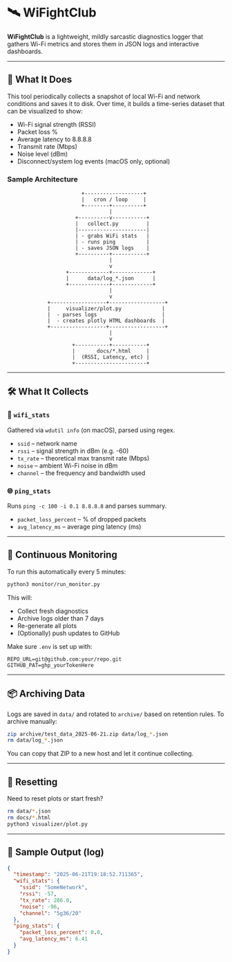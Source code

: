 # 🛰️ WiFightClub

**WiFightClub** is a lightweight, mildly sarcastic diagnostics logger that gathers Wi-Fi metrics and stores them in JSON logs and interactive dashboards.

---

## 🧩 What It Does

This tool periodically collects a snapshot of local Wi-Fi and network conditions and saves it to disk. Over time, it builds a time-series dataset that can be visualized to show:

- Wi-Fi signal strength (RSSI)
- Packet loss %
- Average latency to 8.8.8.8
- Transmit rate (Mbps)
- Noise level (dBm)
- Disconnect/system log events (macOS only, optional)

### Sample Architecture

```
                        +-------------------+
                        |   cron / loop     |
                        +--------+----------+
                                 |
                      +----------v-----------+
                      |   collect.py         |
                      |----------------------|
                      | - grabs WiFi stats   |
                      | - runs ping          |
                      | - saves JSON logs    |
                      +----------+-----------+
                                 |
                                 v
                   +-------------+-------------+
                   |      data/log_*.json      |
                   +-------------+-------------+
                                 |
                                 v
             +------------------+------------------+
             |     visualizer/plot.py             |
             |  - parses logs                     |
             |  - creates plotly HTML dashboards  |
             +------------------+------------------+
                                 |
                                 v
                     +-----------+-----------+
                     |       docs/*.html     |
                     |  (RSSI, Latency, etc) |
                     +-----------------------+
```

---

## 🛠️ What It Collects

### 📶 `wifi_stats`  
Gathered via `wdutil info` (on macOS), parsed using regex.

- `ssid` – network name
- `rssi` – signal strength in dBm (e.g. -60)
- `tx_rate` – theoretical max transmit rate (Mbps)
- `noise` – ambient Wi-Fi noise in dBm
- `channel` – the frequency and bandwidth used

### 🌐 `ping_stats`  
Runs `ping -c 100 -i 0.1 8.8.8.8` and parses summary.

- `packet_loss_percent` – % of dropped packets
- `avg_latency_ms` – average ping latency (ms)


---


## 🔁 Continuous Monitoring

To run this automatically every 5 minutes:

```bash
python3 monitor/run_monitor.py
```

This will:
- Collect fresh diagnostics
- Archive logs older than 7 days
- Re-generate all plots
- (Optionally) push updates to GitHub

Make sure `.env` is set up with:
```env
REPO_URL=git@github.com:your/repo.git
GITHUB_PAT=ghp_yourTokenHere
```

---

## 📦 Archiving Data

Logs are saved in `data/` and rotated to `archive/` based on retention rules. To archive manually:

```bash
zip archive/test_data_2025-06-21.zip data/log_*.json
rm data/log_*.json
```

You can copy that ZIP to a new host and let it continue collecting.

---

## 🧼 Resetting

Need to reset plots or start fresh?

```bash
rm data/*.json
rm docs/*.html
python3 visualizer/plot.py
```

---

## 👀 Sample Output (log)

```json
{
  "timestamp": "2025-06-21T19:18:52.711365",
  "wifi_stats": {
    "ssid": "SomeNetwork",
    "rssi": -57,
    "tx_rate": 286.0,
    "noise": -96,
    "channel": "5g36/20"
  },
  "ping_stats": {
    "packet_loss_percent": 0.0,
    "avg_latency_ms": 6.41
  }
}
```

